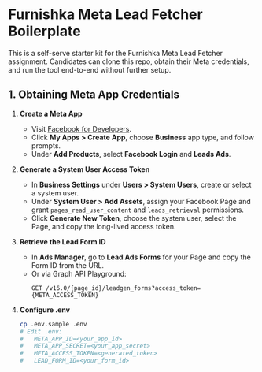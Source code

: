 # Furnishka Meta Lead Fetcher Boilerplate

This is a self-serve starter kit for the Furnishka Meta Lead Fetcher assignment. Candidates can clone this repo, obtain their Meta credentials, and run the tool end-to-end without further setup.

## 1. Obtaining Meta App Credentials

1. **Create a Meta App**
   - Visit [Facebook for Developers](https://developers.facebook.com).
   - Click **My Apps > Create App**, choose **Business** app type, and follow prompts.
   - Under **Add Products**, select **Facebook Login** and **Leads Ads**.

2. **Generate a System User Access Token**
   - In **Business Settings** under **Users > System Users**, create or select a system user.
   - Under **System User > Add Assets**, assign your Facebook Page and grant `pages_read_user_content` and `leads_retrieval` permissions.
   - Click **Generate New Token**, choose the system user, select the Page, and copy the long-lived access token.

3. **Retrieve the Lead Form ID**
   - In **Ads Manager**, go to **Lead Ads Forms** for your Page and copy the Form ID from the URL.
   - Or via Graph API Playground:
     ```http
     GET /v16.0/{page_id}/leadgen_forms?access_token={META_ACCESS_TOKEN}
     ```

4. **Configure .env**
   ```bash
   cp .env.sample .env
   # Edit .env:
   #   META_APP_ID=<your_app_id>
   #   META_APP_SECRET=<your_app_secret>
   #   META_ACCESS_TOKEN=<generated_token>
   #   LEAD_FORM_ID=<your_form_id>
